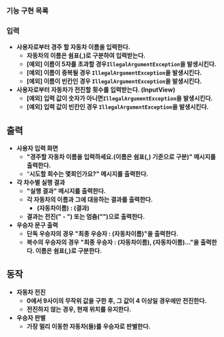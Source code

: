 ### **기능 구현 목록**

### 입력

- **사용자로부터 경주 할 자동차 이름을 입력한다.**
    - **자동차의 이름은 쉼표(,)로 구분하여 입력받는다.**
    - **[예외] 이름이 5자를 초과할 경우`IllegalArgumentException`을 발생시킨다.**
    - **[예외] 이름이 중복될 경우 `IllegalArgumentException`을 발생시킨다.**
    - **[예외] 이름이 빈칸인 경우 `IllegalArgumentException`을 발생시킨다.**
- **사용자로부터 자동차가 전진할 횟수를 입력받는다. (InputView)**
    - **[예외] 입력 값이 숫자가 아니면`IllegalArgumentException`을 발생시킨다.**
    - **[예외] 입력 값이 빈칸인 경우 `IllegalArgumentException`을 발생시킨다.**

## 출력

- **사용자 입력 화면**
    - **"경주할 자동차 이름을 입력하세요.(이름은 쉼표(,) 기준으로 구분)" 메시지를 출력한다.**
    - “**시도할 회수는 몇회인가요?" 메시지를 출력한다.**
- **각 차수별 실행 결과**
    - **"실행 결과" 메시지를 출력한다.**
    - **각 자동차의 이름과 그에 대응하는 결과를 출력한다.**
        - **(자동차이름) : (결과)**
    - **결과는 전진(" - ") 또는 멈춤("")으로 출력한다.**
- **우승자 문구 출력**
    - **단독 우승자의 경우 "최종 우승자 : (자동차이름)"을 출력한다.**
    - **복수의 우승자의 경우 "최종 우승자 : (자동차이름), (자동차이름)..."을 출력한다.
      이름은 쉼표(,)로 구분한다.**

## 동작

- **자동차 전진**
    - **0에서 9사이의 무작위 값을 구한 후, 그 값이 4 이상일 경우에만 전진한다.**
    - **전진하지 않는 경우, 현재 위치를 유지한다.**
- **우승자 판별**
    - **가장 멀리 이동한 자동차(들)를 우승자로 판별한다.**
